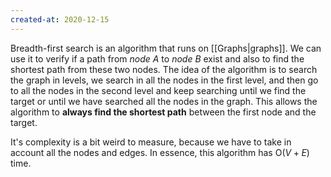 ```yaml
---
created-at: 2020-12-15
---
```

Breadth-first search is an algorithm that runs on [[Graphs|graphs]]. We can use it to verify if a path from *node A* to *node B* exist and also to find the shortest path from these two nodes.
The idea of the algorithm is to search the graph in levels, we search in all the nodes in the first level, and then go to all the nodes in the second level and keep searching until we find the target or until we have searched all the nodes in the graph. This allows the algorithm to **always find the shortest path** between the first node and the target.

It's complexity is  a bit weird to measure, because we have to take in account all the nodes and edges. In essence, this algorithm has $\text{O}(V+E)$ time.